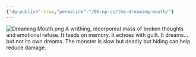 ```yaml
---
{"dg-publish":true,"permalink":"/06-np-cs/the-dreaming-mouth/"}
---
```


![Dreaming Mouth.png](/img/user/06_NPCs/Dreaming%20Mouth.png)
A writhing, incorporeal mass of broken thoughts and emotional refuse. It feeds on memory. It echoes with guilt. It dreams... but not its own dreams.
The monster is slow but deadly but hiding can help reduce damage. 